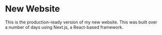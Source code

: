 # New Website

This is the production-ready version of my new website. This was built over a number of days using Next.js, a React-based framework.
